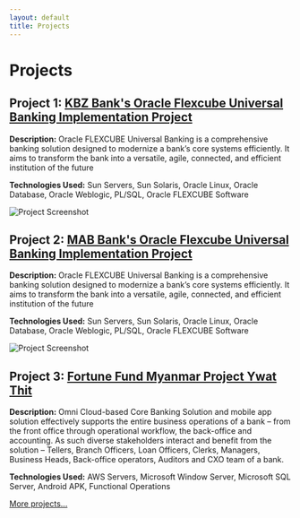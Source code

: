 ```yaml
---
layout: default
title: Projects
---
```


# Projects

## Project 1: [KBZ Bank's Oracle Flexcube Universal Banking Implementation Project](https://www.kbzbank.com/en/ways-to-bank/mbanking/)
**Description:** Oracle FLEXCUBE Universal Banking is a comprehensive banking solution designed to modernize a bank’s core systems efficiently. It aims to transform the bank into a versatile, agile, connected, and efficient institution of the future

**Technologies Used:** Sun Servers, Sun Solaris, Oracle Linux, Oracle Database, Oracle Weblogic, PL/SQL, Oracle FLEXCUBE Software

![Project Screenshot](C:\Users\hninh\OneDrive\Documents\GitHub\kbz.jpg)

## Project 2: [MAB Bank's Oracle Flexcube Universal Banking Implementation Project](http://link-to-project.com)
**Description:** Oracle FLEXCUBE Universal Banking is a comprehensive banking solution designed to modernize a bank’s core systems efficiently. It aims to transform the bank into a versatile, agile, connected, and efficient institution of the future

**Technologies Used:** Sun Servers, Sun Solaris, Oracle Linux, Oracle Database, Oracle Weblogic, PL/SQL, Oracle FLEXCUBE Software

![Project Screenshot](C:\Users\hninh\OneDrive\Documents\GitHub\mab.jpg)

## Project 3: [Fortune Fund Myanmar Project Ywat Thit](http://link-to-project.com)
**Description:** Omni Cloud-based Core Banking Solution and mobile app solution effectively supports the entire business operations of a bank – from the front office through operational workflow, the back-office and accounting. As such diverse stakeholders interact and benefit from the solution – Tellers, Branch Officers, Loan Officers, Clerks, Managers, Business Heads, Back-office operators, Auditors and CXO team of a bank.

**Technologies Used:** AWS Servers, Microsoft Window Server, Microsoft SQL Server, Android APK, Functional Operations



[More projects...](link-to-more-projects)
